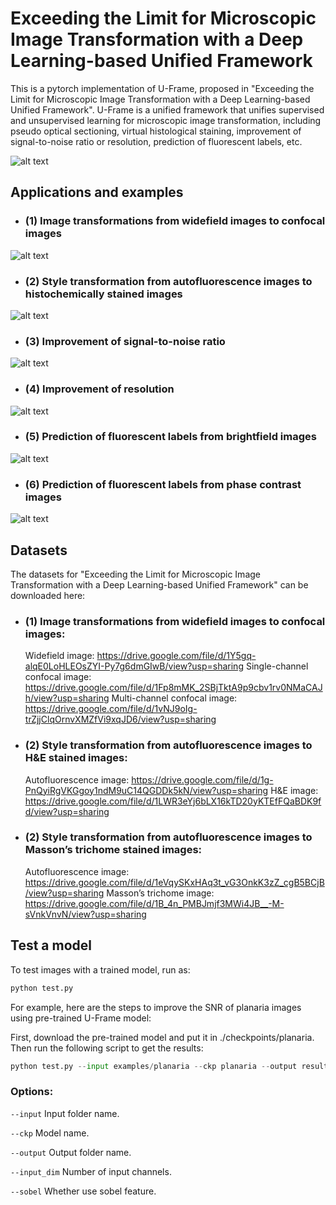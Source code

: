 # Exceeding the Limit for Microscopic Image Transformation with a Deep Learning-based Unified Framework   
This is a pytorch implementation of U-Frame, proposed in "Exceeding the Limit for Microscopic Image Transformation with a Deep Learning-based Unified Framework". U-Frame is a unified framework that unifies supervised and unsupervised learning for microscopic image transformation, including pseudo optical sectioning, virtual histological staining, improvement of signal-to-noise ratio or resolution, prediction of fluorescent labels, etc. 

![alt text](https://github.com/TABLAB-HKUST/U-Frame/blob/4acf45520b442979dc8e6e7e606898ab64d85533/examples/fig%201a%20new.jpg)

## Applications and examples
- ### (1) Image transformations from widefield images to confocal images
![alt text](https://github.com/TABLAB-HKUST/U-Frame/blob/0386d9651f2dae6de5f369203a4d199fd581a47d/examples/confocal2.jpg)

- ### (2) Style transformation from autofluorescence images to histochemically stained images
![alt text](https://github.com/TABLAB-HKUST/U-Frame/blob/f93de198959810d6927e9b15699f01e2ca2640cc/examples/virtualstaining.jpg)

- ### (3) Improvement of signal-to-noise ratio
![alt text](https://github.com/TABLAB-HKUST/U-Frame/blob/11d9a3767a8c5a3c570fec9fee9ab4cd1ec35cb7/examples/planaria.jpg)

- ### (4) Improvement of resolution
![alt text](https://github.com/TABLAB-HKUST/U-Frame/blob/78105b47d0c83b449407fcb01417c12ae68c198d/examples/sr.jpg)

- ### (5) Prediction of fluorescent labels from brightfield images
![alt text](https://github.com/TABLAB-HKUST/U-Frame/blob/130ed89fa391d33df40a372d4b6afa242e769174/examples/fluo_rubin.jpg)

- ### (6) Prediction of fluorescent labels from phase contrast images
![alt text](https://github.com/TABLAB-HKUST/U-Frame/blob/3fc619108cf9ab670ab845792ec6f39cb6becc8f/examples/fluo_yusha.jpg)



##  Datasets 
The datasets for "Exceeding the Limit for Microscopic Image Transformation with a Deep Learning-based Unified Framework" can be downloaded here:
- ### (1) Image transformations from widefield images to confocal images:
  Widefield image: https://drive.google.com/file/d/1Y5gq-alqE0LoHLEOsZYI-Py7g6dmGIwB/view?usp=sharing
  Single-channel confocal image: https://drive.google.com/file/d/1Fp8mMK_2SBjTktA9p9cbv1rv0NMaCAJh/view?usp=sharing
  Multi-channel confocal image: https://drive.google.com/file/d/1vNJ9oIg-trZjjClqOrnvXMZfVi9xqJD6/view?usp=sharing

- ### (2) Style transformation from autofluorescence images to H&E stained images:
  Autofluorescence image: https://drive.google.com/file/d/1g-PnQyiRgVKGgoy1ndM9uC14QGDDk5kN/view?usp=sharing
  H&E image: https://drive.google.com/file/d/1LWR3eYj6bLX16kTD20yKTEfFQaBDK9fd/view?usp=sharing

- ### (2) Style transformation from autofluorescence images to Masson’s trichome stained images:
  Autofluorescence image: https://drive.google.com/file/d/1eVqySKxHAq3t_vG3OnkK3zZ_cgB5BCjB/view?usp=sharing
  Masson’s trichome image: https://drive.google.com/file/d/1B_4n_PMBJmjf3MWi4JB__-M-sVnkVnvN/view?usp=sharing


## Test a model
To test images with a trained model, run as:
```python
python test.py 
```
For example, here are the steps to improve the SNR of planaria images using pre-trained U-Frame model:

First, download the pre-trained model and put it in ./checkpoints/planaria. Then run the following script to get the results:
```python
python test.py --input examples/planaria --ckp planaria --output results/planaria --input_dim 1
```

### Options:
```--input```	Input folder name.

```--ckp```	Model name.

```--output```	Output folder name.

```--input_dim```	Number of input channels.

```--sobel```	Whether use sobel feature.
